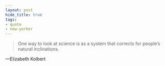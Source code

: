 ```yaml
---
layout: post
hide_title: true
tags:
- quote
- new-yorker
---
```

> One way to look at science is as a system that corrects for people’s natural inclinations.

—Elizabeth Kolbert
